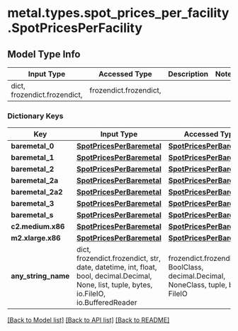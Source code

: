 # metal.types.spot_prices_per_facility.SpotPricesPerFacility

## Model Type Info
Input Type | Accessed Type | Description | Notes
------------ | ------------- | ------------- | -------------
dict, frozendict.frozendict,  | frozendict.frozendict,  |  | 

### Dictionary Keys
Key | Input Type | Accessed Type | Description | Notes
------------ | ------------- | ------------- | ------------- | -------------
**baremetal_0** | [**SpotPricesPerBaremetal**](SpotPricesPerBaremetal.md) | [**SpotPricesPerBaremetal**](SpotPricesPerBaremetal.md) |  | [optional] 
**baremetal_1** | [**SpotPricesPerBaremetal**](SpotPricesPerBaremetal.md) | [**SpotPricesPerBaremetal**](SpotPricesPerBaremetal.md) |  | [optional] 
**baremetal_2** | [**SpotPricesPerBaremetal**](SpotPricesPerBaremetal.md) | [**SpotPricesPerBaremetal**](SpotPricesPerBaremetal.md) |  | [optional] 
**baremetal_2a** | [**SpotPricesPerBaremetal**](SpotPricesPerBaremetal.md) | [**SpotPricesPerBaremetal**](SpotPricesPerBaremetal.md) |  | [optional] 
**baremetal_2a2** | [**SpotPricesPerBaremetal**](SpotPricesPerBaremetal.md) | [**SpotPricesPerBaremetal**](SpotPricesPerBaremetal.md) |  | [optional] 
**baremetal_3** | [**SpotPricesPerBaremetal**](SpotPricesPerBaremetal.md) | [**SpotPricesPerBaremetal**](SpotPricesPerBaremetal.md) |  | [optional] 
**baremetal_s** | [**SpotPricesPerBaremetal**](SpotPricesPerBaremetal.md) | [**SpotPricesPerBaremetal**](SpotPricesPerBaremetal.md) |  | [optional] 
**c2.medium.x86** | [**SpotPricesPerBaremetal**](SpotPricesPerBaremetal.md) | [**SpotPricesPerBaremetal**](SpotPricesPerBaremetal.md) |  | [optional] 
**m2.xlarge.x86** | [**SpotPricesPerBaremetal**](SpotPricesPerBaremetal.md) | [**SpotPricesPerBaremetal**](SpotPricesPerBaremetal.md) |  | [optional] 
**any_string_name** | dict, frozendict.frozendict, str, date, datetime, int, float, bool, decimal.Decimal, None, list, tuple, bytes, io.FileIO, io.BufferedReader | frozendict.frozendict, str, BoolClass, decimal.Decimal, NoneClass, tuple, bytes, FileIO | any string name can be used but the value must be the correct type | [optional]

[[Back to Model list]](../../README.md#documentation-for-models) [[Back to API list]](../../README.md#documentation-for-api-endpoints) [[Back to README]](../../README.md)

